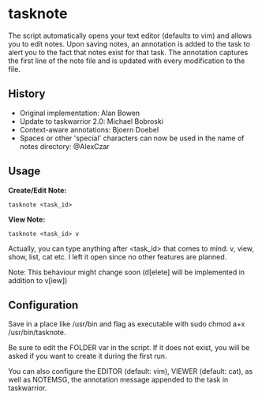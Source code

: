 tasknote
========

The script automatically opens your text editor (defaults to vim) and allows you to edit notes. Upon saving notes, an annotation is added to the task to alert you to the fact that notes exist for that task. The annotation captures the first line of the note file and is updated with every modification to the file.

History
-------
* Original implementation: Alan Bowen
* Update to taskwarrior 2.0: Michael Bobroski
* Context-aware annotations: Bjoern Doebel
* Spaces or other 'special' characters can now be used in the name of notes directory: @AlexCzar

Usage
-----

**Create/Edit Note:**

`tasknote <task_id>`

**View Note:**
	
`tasknote <task_id> v`

Actually, you can type anything after <task_id> that comes to mind: v, view, show, list, cat etc. I left it open since no other features are planned.

Note: This behaviour might change soon (d[elete] will be implemented in addition to v[iew])

Configuration
-------------
Save in a place like /usr/bin and flag as executable with sudo chmod a+x /usr/bin/tasknote.

Be sure to edit the FOLDER var in the script. If it does not exist, you will be asked if you want to create it during the first run.

You can also configure the EDITOR (default: vim), VIEWER (default: cat), as well as NOTEMSG, the annotation message appended to the task in taskwarrior.
